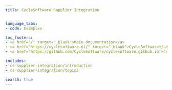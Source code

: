 ```yaml
---
title: CycleSoftware Supplier Integration


language_tabs:
- code: Examples

toc_footers:
- <a href="/" target="_blank">Main documentation</a>
- <a href="https://cyclesoftware.nl/" target="_blank">CycleSoftware</a>
- <a href="https://github.com/CycleSoftware/cyclesoftware.github.io">Contributing to the Docs</a>

includes:
- cs-supplier-integration/introduction
- cs-supplier-integration/topics

search: true
---
```

